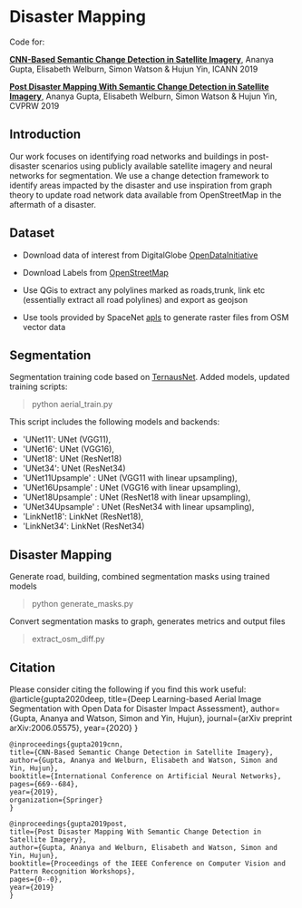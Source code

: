 # Disaster Mapping


Code for:  

[**CNN-Based Semantic Change Detection in Satellite Imagery**](https://link.springer.com/chapter/10.1007/978-3-030-30493-5_61), Ananya Gupta, Elisabeth Welburn, Simon Watson & Hujun Yin, ICANN 2019

[**Post Disaster Mapping With Semantic Change Detection in Satellite Imagery**](http://openaccess.thecvf.com/content_CVPRW_2019/html/WiCV/Gupta_Post_Disaster_Mapping_With_Semantic_Change_Detection_in_Satellite_Imagery_CVPRW_2019_paper.html), Ananya Gupta, Elisabeth Welburn, Simon Watson & Hujun Yin, CVPRW 2019

## Introduction

Our work focuses on identifying road networks and buildings in post-disaster scenarios using publicly available satellite imagery and neural networks for segmentation. We use a change detection framework to identify areas impacted by the disaster and use inspiration from graph theory to update road network data available from OpenStreetMap in the aftermath of a disaster.


## Dataset 

- Download data of interest from DigitalGlobe [OpenDataInitiative](https://www.digitalglobe.com/ecosystem/open-data)

- Download Labels from [OpenStreetMap](https://www.openstreetmap.org/export)

- Use QGis to extract any polylines marked as roads,trunk, link etc (essentially extract all road polylines) and export as geojson

- Use tools provided by SpaceNet [apls](https://github.com/CosmiQ/apls/blob/master/apls/create_spacenet_masks.py) to generate raster files from OSM vector data


## Segmentation

Segmentation training code based on [TernausNet](https://github.com/ternaus/robot-surgery-segmentation). Added models, updated training scripts:

> python  aerial_train.py

This script includes the following models and backends:
- 'UNet11': UNet (VGG11),
- 'UNet16': UNet (VGG16),
- 'UNet18': UNet (ResNet18)
- 'UNet34': UNet (ResNet34)
- 'UNet11Upsample' : UNet (VGG11 with linear upsampling),
- 'UNet16Upsample' : UNet (VGG16 with linear upsampling),
- 'UNet18Upsample' : UNet (ResNet18 with linear upsampling),
- 'UNet34Upsample' : UNet (ResNet34 with linear upsampling),
- 'LinkNet18': LinkNet (ResNet18),
- 'LinkNet34': LinkNet (ResNet34)
              

## Disaster Mapping

Generate road, building, combined segmentation masks using trained models
> python generate_masks.py 

 Convert segmentation masks to graph, generates metrics and output files

> extract_osm_diff.py


## Citation

Please consider citing the following if you find this work useful:
    @article{gupta2020deep,
    title={Deep Learning-based Aerial Image Segmentation with Open Data for Disaster Impact Assessment},
    author={Gupta, Ananya and Watson, Simon and Yin, Hujun},
    journal={arXiv preprint arXiv:2006.05575},
    year={2020}
    }

    @inproceedings{gupta2019cnn,
    title={CNN-Based Semantic Change Detection in Satellite Imagery},
    author={Gupta, Ananya and Welburn, Elisabeth and Watson, Simon and Yin, Hujun},
    booktitle={International Conference on Artificial Neural Networks},
    pages={669--684},
    year={2019},
    organization={Springer}
    }

    @inproceedings{gupta2019post,
    title={Post Disaster Mapping With Semantic Change Detection in Satellite Imagery},
    author={Gupta, Ananya and Welburn, Elisabeth and Watson, Simon and Yin, Hujun},
    booktitle={Proceedings of the IEEE Conference on Computer Vision and Pattern Recognition Workshops},
    pages={0--0},
    year={2019}
    }

